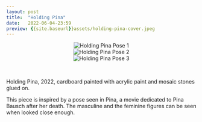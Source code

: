 ```yaml
---
layout: post
title:  "Holding Pina"
date:   2022-06-04-23:59
preview: {{site.baseurl}}assets/holding-pina-cover.jpeg
---
```


<div style="text-align: center"><img src="{{site.baseurl}}/assets/holding-pina-1.jpeg" alt="Holding Pina Pose 1" class="center"/></div>
<div style="text-align: center"><img src="{{site.baseurl}}/assets/holding-pina-2.jpeg" alt="Holding Pina Pose 2" class="center"/></div>
<div style="text-align: center"><img src="{{site.baseurl}}/assets/holding-pina-3.jpeg" alt="Holding Pina Pose 3" class="center"/></div>

&nbsp;

Holding Pina, 2022, cardboard painted with acrylic paint and mosaic stones glued on.

This piece is inspired by a pose seen in Pina, a movie dedicated to Pina Bausch after her death. The masculine and the feminine figures can be seen when looked close enough.

&nbsp;
